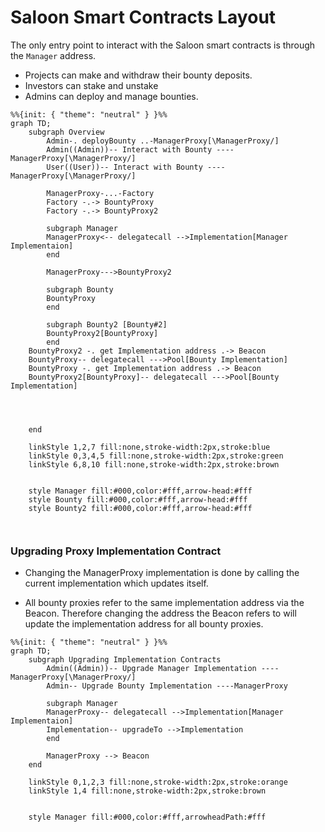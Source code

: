 # Saloon Smart Contracts Layout

The only entry point to interact with the Saloon smart contracts is through the `Manager` address.

- Projects can make and withdraw their bounty deposits.
- Investors can stake and unstake
- Admins can deploy and manage bounties.

```mermaid
%%{init: { "theme": "neutral" } }%%
graph TD;
    subgraph Overview
        Admin-. deployBounty ..-ManagerProxy[\ManagerProxy/]
        Admin((Admin))-- Interact with Bounty ----ManagerProxy[\ManagerProxy/]
        User((User))-- Interact with Bounty ----ManagerProxy[\ManagerProxy/]

        ManagerProxy-...-Factory
        Factory -.-> BountyProxy
        Factory -.-> BountyProxy2

        subgraph Manager
        ManagerProxy<-- delegatecall -->Implementation[Manager Implementaion]
        end

        ManagerProxy--->BountyProxy2

        subgraph Bounty
        BountyProxy
        end

        subgraph Bounty2 [Bounty#2]
        BountyProxy2[BountyProxy]
        end
    BountyProxy2 -. get Implementation address .-> Beacon
    BountyProxy-- delegatecall --->Pool[Bounty Implementation]
    BountyProxy -. get Implementation address .-> Beacon
    BountyProxy2[BountyProxy]-- delegatecall --->Pool[Bounty Implementation]




    end

    linkStyle 1,2,7 fill:none,stroke-width:2px,stroke:blue
    linkStyle 0,3,4,5 fill:none,stroke-width:2px,stroke:green
    linkStyle 6,8,10 fill:none,stroke-width:2px,stroke:brown


    style Manager fill:#000,color:#fff,arrow-head:#fff
    style Bounty fill:#000,color:#fff,arrow-head:#fff
    style Bounty2 fill:#000,color:#fff,arrow-head:#fff



```

### Upgrading Proxy Implementation Contract

- Changing the ManagerProxy implementation is done by calling the current implementation which updates itself.

- All bounty proxies refer to the same implementation address via the Beacon. Therefore changing the address the Beacon refers to will update the implementation address for all bounty proxies.

```mermaid
%%{init: { "theme": "neutral" } }%%
graph TD;
    subgraph Upgrading Implementation Contracts
        Admin((Admin))-- Upgrade Manager Implementation ----ManagerProxy[\ManagerProxy/]
        Admin-- Upgrade Bounty Implementation ----ManagerProxy

        subgraph Manager
        ManagerProxy-- delegatecall -->Implementation[Manager Implementaion]
        Implementation-- upgradeTo -->Implementation
        end

        ManagerProxy --> Beacon
    end

    linkStyle 0,1,2,3 fill:none,stroke-width:2px,stroke:orange
    linkStyle 1,4 fill:none,stroke-width:2px,stroke:brown


    style Manager fill:#000,color:#fff,arrowheadPath:#fff
```

